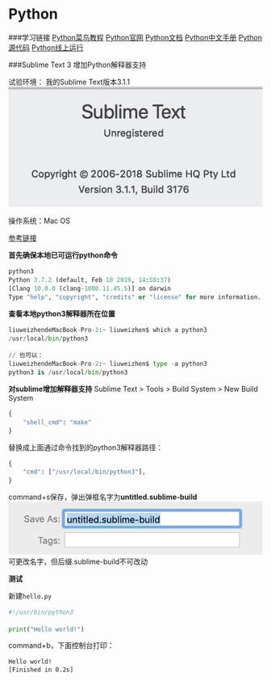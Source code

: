 # Python

###学习链接
[Python菜鸟教程](https://www.runoob.com/python3/python3-tutorial.html)
[Python官网](https://www.python.org/)
[Python文档](https://www.python.org/doc/)
[Python中文手册](https://www.runoob.com/manual/pythontutorial3/docs/html/introduction.html)
[Python源代码](https://www.python.org/downloads/source/)
[Python线上运行](https://www.runoob.com/try/runcode.php?filename=HelloWorld&type=python3)

###Sublime Text 3 增加Python解释器支持

试验环境：
我的Sublime Text版本3.1.1
![](images/1.png)

操作系统：Mac OS

[参考链接](https://blog.csdn.net/weixin_41768008/article/details/79859008)

**首先确保本地已可运行python命令**
```python
python3
Python 3.7.2 (default, Feb 18 2019, 14:58:37) 
[Clang 10.0.0 (clang-1000.11.45.5)] on darwin
Type "help", "copyright", "credits" or "license" for more information.
```

**查看本地python3解释器所在位置**

```python
liuweizhendeMacBook-Pro-2:~ liuweizhen$ which a python3
/usr/local/bin/python3

// 也可以：
liuweizhendeMacBook-Pro-2:~ liuweizhen$ type -a python3
python3 is /usr/local/bin/python3
```

**对sublime增加解释器支持**
Sublime Text > Tools > Build System > New Build System

```python
{
	"shell_cmd": "make"
}
```
替换成上面通过命令找到的python3解释器路径：
```python
{
	"cmd": ["/usr/local/bin/python3"],
}
```
command+s保存，弹出弹框名字为**untitled.sublime-build**
![](images/2.png)
可更改名字，但后缀.sublime-build不可改动

**测试**

新建`hello.py`

```python
#!/usr/bin/python3

print("Hello world!")
```
command+b，下面控制台打印：
```
Hello world!
[Finished in 0.2s]
```
